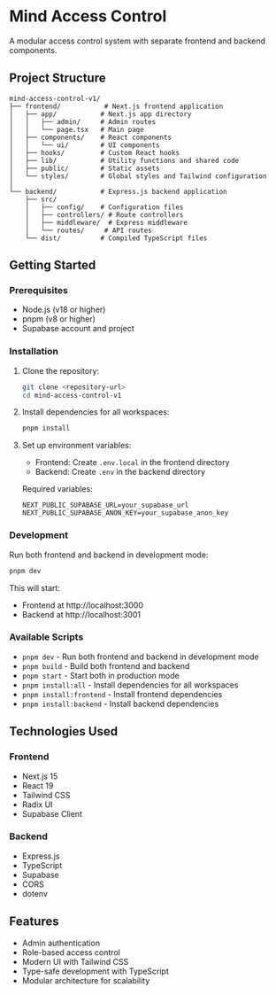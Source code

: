 # Mind Access Control

A modular access control system with separate frontend and backend components.

## Project Structure

```
mind-access-control-v1/
├── frontend/           # Next.js frontend application
│   ├── app/           # Next.js app directory
│   │   ├── admin/     # Admin routes
│   │   └── page.tsx   # Main page
│   ├── components/    # React components
│   │   └── ui/        # UI components
│   ├── hooks/         # Custom React hooks
│   ├── lib/           # Utility functions and shared code
│   ├── public/        # Static assets
│   └── styles/        # Global styles and Tailwind configuration
│
└── backend/           # Express.js backend application
    ├── src/
    │   ├── config/    # Configuration files
    │   ├── controllers/ # Route controllers
    │   ├── middleware/  # Express middleware
    │   └── routes/     # API routes
    └── dist/          # Compiled TypeScript files
```

## Getting Started

### Prerequisites
- Node.js (v18 or higher)
- pnpm (v8 or higher)
- Supabase account and project

### Installation

1. Clone the repository:
   ```bash
   git clone <repository-url>
   cd mind-access-control-v1
   ```

2. Install dependencies for all workspaces:
   ```bash
   pnpm install
   ```

3. Set up environment variables:
   - Frontend: Create `.env.local` in the frontend directory
   - Backend: Create `.env` in the backend directory
   
   Required variables:
   ```env
   NEXT_PUBLIC_SUPABASE_URL=your_supabase_url
   NEXT_PUBLIC_SUPABASE_ANON_KEY=your_supabase_anon_key
   ```

### Development

Run both frontend and backend in development mode:
```bash
pnpm dev
```

This will start:
- Frontend at http://localhost:3000
- Backend at http://localhost:3001

### Available Scripts

- `pnpm dev` - Run both frontend and backend in development mode
- `pnpm build` - Build both frontend and backend
- `pnpm start` - Start both in production mode
- `pnpm install:all` - Install dependencies for all workspaces
- `pnpm install:frontend` - Install frontend dependencies
- `pnpm install:backend` - Install backend dependencies

## Technologies Used

### Frontend
- Next.js 15
- React 19
- Tailwind CSS
- Radix UI
- Supabase Client

### Backend
- Express.js
- TypeScript
- Supabase
- CORS
- dotenv

## Features
- Admin authentication
- Role-based access control
- Modern UI with Tailwind CSS
- Type-safe development with TypeScript
- Modular architecture for scalability